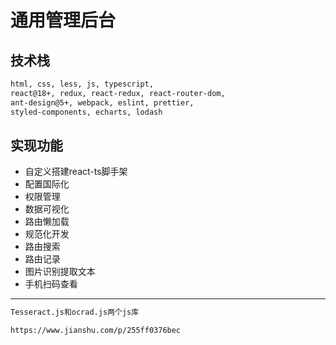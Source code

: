 # 通用管理后台

## 技术栈

```html
html, css, less, js, typescript,
react@18+, redux, react-redux, react-router-dom, 
ant-design@5+, webpack, eslint, prettier, 
styled-components, echarts, lodash
```
## 实现功能

- 自定义搭建react-ts脚手架
- 配置国际化
- 权限管理
- 数据可视化
- 路由懒加载
- 规范化开发
- 路由搜索
- 路由记录
- 图片识别提取文本
- 手机扫码查看

---

```html
Tesseract.js和ocrad.js两个js库

https://www.jianshu.com/p/255ff0376bec
```
